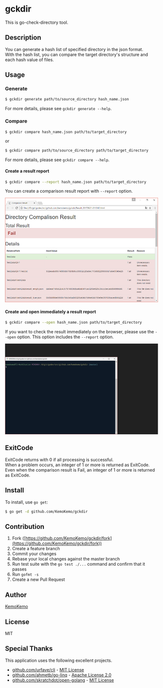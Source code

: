 # gckdir

This is go-check-directory tool.

## Description

You can generate a hash list of specified directory in the json format.  
With the hash list, you can compare the target directory's structure and each hash value
of files.

## Usage

### Generate

```bash
$ gckdir generate path/to/source_directory hash_name.json
```

For more details, please see `gckdir generate --help`.

### Compare

```bash
$ gckdir compare hash_name.json path/to/target_directory
```
or
```bash
$ gckdir compare path/to/source_directory path/to/target_directory
```

For more details, please see `gckdir compare --help`.

#### Create a result report

```bash
$ gckdir compare --report hash_name.json path/to/target_directory
```

You can create a comparison result report with `--report` option.

![comparison_report](./images/comparison_report.png)

#### Create and open immediately a result report

```bash
$ gckdir compare --open hash_name.json path/to/target_directory
```

If you want to check the result immediately on the browser, please use the `--open` option. This option includes the `--report` option.

![open_animation](./images/open_animation.gif)

## ExitCode

ExitCode returns with 0 if all processing is successful.  
When a problem occurs, an integer of 1 or more is returned as ExitCode.  
Even when the comparison result is Fail, an integer of 1 or more is returned as ExitCode.

## Install

To install, use `go get`:

```bash
$ go get -d github.com/KemoKemo/gckdir
```

## Contribution

1. Fork ([https://github.com/KemoKemo/gckdir/fork](https://github.com/KemoKemo/gckdir/fork))
1. Create a feature branch
1. Commit your changes
1. Rebase your local changes against the master branch
1. Run test suite with the `go test ./...` command and confirm that it passes
1. Run `gofmt -s`
1. Create a new Pull Request

## Author

[KemoKemo](https://github.com/KemoKemo)

## License

MIT

## Special Thanks

This application uses the following excellent projects.

* [github.com/urfave/cli](https://github.com/urfave/cli) - [MIT License](https://github.com/urfave/cli/blob/master/LICENSE)
* [github.com/ahmetb/go-linq](https://github.com/ahmetb/go-linq) - [Apache License 2.0](https://github.com/ahmetb/go-linq/blob/master/LICENSE)
* [github.com/skratchdot/open-golang](https://github.com/skratchdot/open-golang) - [MIT License](https://github.com/skratchdot/open-golang/blob/master/LICENSE-MIT)
